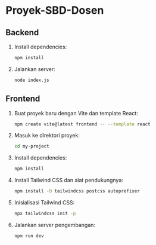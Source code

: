 # Proyek-SBD-Dosen

## Backend
1. Install dependencies:
    ```sh
    npm install
    ```
2. Jalankan server:
    ```sh
    node index.js
    ```

## Frontend
1. Buat proyek baru dengan Vite dan template React:
    ```sh
    npm create vite@latest frontend -- --template react
    ```
2. Masuk ke direktori proyek:
    ```sh
    cd my-project
    ```
3. Install dependencies:
    ```sh
    npm install
    ```
4. Install Tailwind CSS dan alat pendukungnya:
    ```sh
    npm install -D tailwindcss postcss autoprefixer
    ```
5. Inisialisasi Tailwind CSS:
    ```sh
    npx tailwindcss init -p
    ```
6. Jalankan server pengembangan:
    ```sh
    npm run dev
    ```
